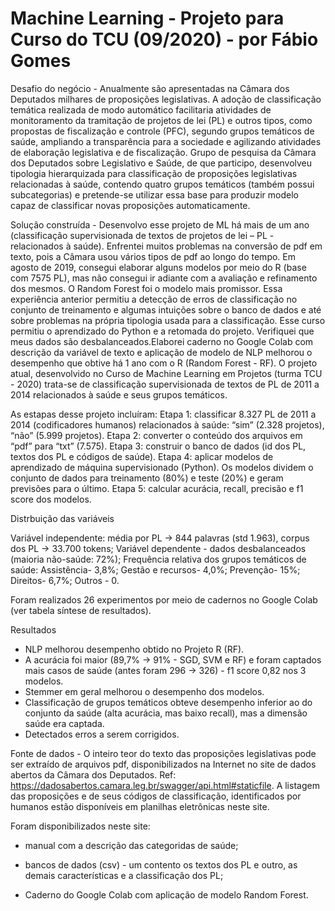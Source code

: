 # Machine Learning - Projeto para Curso do TCU (09/2020) - por Fábio Gomes
Desafio do negócio - Anualmente são apresentadas na Câmara dos Deputados milhares de proposições legislativas. A adoção de classificação temática realizada de modo automático facilitaria atividades de monitoramento da tramitação de projetos de lei (PL) e outros tipos, como propostas de fiscalização e controle (PFC), segundo grupos temáticos de saúde, ampliando a transparência para a sociedade e agilizando atividades de elaboração legislativa e de fiscalização. Grupo de pesquisa da Câmara dos Deputados sobre Legislativo e Saúde, de que participo, desenvolveu tipologia hierarquizada para classificação de proposições legislativas relacionadas à saúde, contendo quatro grupos temáticos (também possui subcategorias) e pretende-se utilizar essa base para produzir modelo capaz de classificar novas proposições automaticamente.

Solução construída - Desenvolvo esse projeto de ML há mais de um ano (classificação supervisionada de textos de projetos de lei – PL - relacionados à saúde). Enfrentei muitos problemas na conversão de pdf em texto, pois a Câmara usou vários tipos de pdf ao longo do tempo. Em agosto de 2019, consegui elaborar alguns modelos por meio do R (base com 7575 PL), mas não consegui ir adiante com a avaliação e refinamento dos mesmos. O Random Forest foi o modelo mais promissor. Essa experiência anterior permitiu a detecção de erros de classificação no conjunto de treinamento e algumas intuições sobre o banco de dados e até sobre problemas na própria tipologia usada para a classificação. Esse curso permitiu o aprendizado do Python e a retomada do projeto. Verifiquei que meus dados são desbalanceados.Elaborei caderno no Google Colab com descrição da variável de texto e aplicação de modelo de NLP melhorou o desempenho que obtive há 1 ano com o R (Random Forest - RF). 
O projeto atual, desenvolvido no Curso de Machine Learning em Projetos (turma TCU - 2020) trata-se de classificação supervisionada de textos de PL de 2011 a 2014 relacionados à saúde e seus grupos temáticos. 

As estapas desse projeto incluíram:
Etapa 1: classificar 8.327 PL de 2011 a 2014 (codificadores humanos) relacionados à saúde: “sim” (2.328 projetos), “não” (5.999 projetos).
Etapa 2: converter o conteúdo dos arquivos em “pdf” para “txt” (7.575).
Etapa 3: construir o banco de dados (id dos PL, textos dos PL e códigos de saúde).
Etapa 4: aplicar modelos de aprendizado de máquina supervisionado (Python).
Os modelos dividem o conjunto de dados para treinamento (80%) e teste (20%) e geram previsões para o último.
Etapa 5: calcular acurácia, recall, precisão e f1 score dos modelos.

Distrbuição das variáveis

Variável independente: média por PL -> 844 palavras (std  1.963), corpus dos PL -> 33.700 tokens;
Variável dependente - dados desbalanceados (maioria não-saúde: 72%);
Frequência relativa dos grupos temáticos de saúde:
Assistência- 3,8%;
Gestão e recursos- 4,0%;
Prevenção- 15%;
Direitos- 6,7%;
Outros - 0.

Foram realizados 26 experimentos por meio de cadernos no Google Colab (ver tabela síntese de resultados).

Resultados

- NLP melhorou desempenho obtido no Projeto R (RF).
- A acurácia foi maior (89,7% -> 91% - SGD, SVM e RF) e foram captados mais casos de saúde (antes foram 296 -> 326) - f1 score 0,82 nos 3 modelos.
- Stemmer em geral melhorou o desempenho dos modelos.
- Classificação de grupos temáticos obteve desempenho inferior ao do conjunto da saúde (alta acurácia, mas baixo recall), mas a dimensão saúde era captada.
- Detectados erros a serem corrigidos.


Fonte de dados - O inteiro teor do texto das proposições legislativas pode ser extraído de arquivos pdf, disponibilizados na Internet no site de dados abertos da Câmara dos Deputados. Ref: https://dadosabertos.camara.leg.br/swagger/api.html#staticfile. A listagem das proposições e de seus códigos de classificação, identificados por humanos estão disponíveis em planilhas eletrônicas neste site.

Foram disponibilizados neste site: 

- manual com a descrição das categoridas de saúde; 

- bancos de dados (csv) - um contento os textos dos PL e outro, as demais características e a classificação dos PL;

- Caderno do Google Colab com aplicação de modelo Random Forest. 
